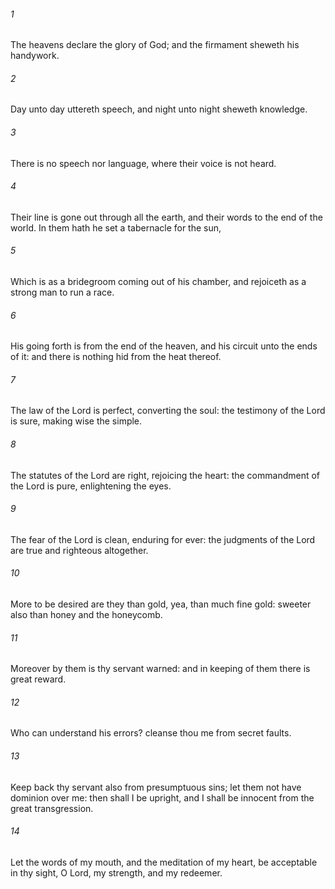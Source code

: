 ###### 1
The heavens declare the glory of God; and the firmament sheweth his handywork.

###### 2
Day unto day uttereth speech, and night unto night sheweth knowledge.

###### 3
There is no speech nor language, where their voice is not heard.

###### 4
Their line is gone out through all the earth, and their words to the end of the world. In them hath he set a tabernacle for the sun,

###### 5
Which is as a bridegroom coming out of his chamber, and rejoiceth as a strong man to run a race.

###### 6
His going forth is from the end of the heaven, and his circuit unto the ends of it: and there is nothing hid from the heat thereof.

###### 7
The law of the Lord is perfect, converting the soul: the testimony of the Lord is sure, making wise the simple.

###### 8
The statutes of the Lord are right, rejoicing the heart: the commandment of the Lord is pure, enlightening the eyes.

###### 9
The fear of the Lord is clean, enduring for ever: the judgments of the Lord are true and righteous altogether.

###### 10
More to be desired are they than gold, yea, than much fine gold: sweeter also than honey and the honeycomb.

###### 11
Moreover by them is thy servant warned: and in keeping of them there is great reward.

###### 12
Who can understand his errors? cleanse thou me from secret faults.

###### 13
Keep back thy servant also from presumptuous sins; let them not have dominion over me: then shall I be upright, and I shall be innocent from the great transgression.

###### 14
Let the words of my mouth, and the meditation of my heart, be acceptable in thy sight, O Lord, my strength, and my redeemer.

